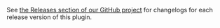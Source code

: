 See [the Releases section of our GitHub project](https://github.com/rbalet/vscode-attrs-sorter/releases) for changelogs for each release version of this plugin.
